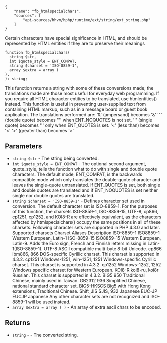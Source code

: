 ``` yamlmeta
{
    "name": "fb_htmlspecialchars",
    "sources": [
        "api-sources/hhvm/hphp/runtime/ext/string/ext_string.php"
    ]
}
```




Certain characters have special significance in HTML, and should be
represented by HTML entities if they are to preserve their meanings




``` Hack
function fb_htmlspecialchars(
  string $str,
  int $quote_style = ENT_COMPAT,
  string $charset = 'ISO-8859-1',
  array $extra = array (
),
): string;
```




This
function returns a string with some of these conversions made; the
translations made are those most useful for everyday web programming. If
you require all HTML character entities to be translated, use
htmlentities() instead. This function is useful in preventing user-supplied
text from containing HTML markup, such as in a message board or guest book
application.  The translations performed are: '&' (ampersand) becomes
'&#38;' '"' (double quote) becomes '&#34;' when ENT_NOQUOTES is not set.
''' (single quote) becomes '&#39;' only when ENT_QUOTES is set. '<' (less
than) becomes '&#60;' '>' (greater than) becomes '&#62;'




## Parameters




+ ` string $str ` - The string being converted.
+ ` int $quote_style = ENT_COMPAT ` - The optional second argument, quote_style, tells
  the function what to do with single and double quote characters. The
  default mode, ENT_COMPAT, is the backwards compatible mode which only
  translates the double-quote character and leaves the single-quote
  untranslated. If ENT_QUOTES is set, both single and double quotes are
  translated and if ENT_NOQUOTES is set neither single nor double quotes are
  translated.
+ ` string $charset = 'ISO-8859-1' ` - Defines character set used in conversion. The
  default character set is ISO-8859-1.  For the purposes of this function,
  the charsets ISO-8859-1, ISO-8859-15, UTF-8, cp866, cp1251, cp1252, and
  KOI8-R are effectively equivalent, as the characters affected by
  htmlspecialchars() occupy the same positions in all of these charsets.
  Following character sets are supported in PHP 4.3.0 and later. Supported
  charsets Charset Aliases Description ISO-8859-1 ISO8859-1 Western European,
  Latin-1 ISO-8859-15 ISO8859-15 Western European, Latin-9. Adds the Euro
  sign, French and Finnish letters missing in Latin-1(ISO-8859-1). UTF-8
  ASCII compatible multi-byte 8-bit Unicode. cp866 ibm866, 866 DOS-specific
  Cyrillic charset. This charset is supported in 4.3.2. cp1251 Windows-1251,
  win-1251, 1251 Windows-specific Cyrillic charset. This charset is supported
  in 4.3.2. cp1252 Windows-1252, 1252 Windows specific charset for Western
  European. KOI8-R koi8-ru, koi8r Russian. This charset is supported in
  4.3.2. BIG5 950 Traditional Chinese, mainly used in Taiwan. GB2312 936
  Simplified Chinese, national standard character set. BIG5-HKSCS  Big5 with
  Hong Kong extensions, Traditional Chinese. Shift_JIS SJIS, 932 Japanese
  EUC-JP EUCJP Japanese Any other character sets are not recognized and
  ISO-8859-1 will be used instead.
+ ` array $extra = array ( ) ` - An array of extra ascii chars to be encoded.




## Returns




* ` string ` - - The converted string.
<!-- HHAPIDOC -->
